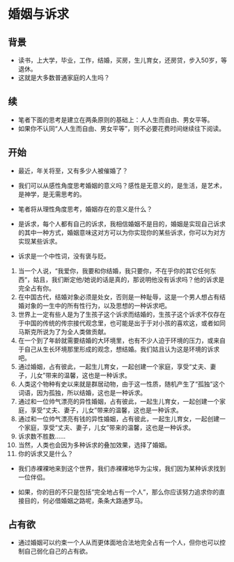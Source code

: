 # 婚姻与诉求

## 背景
- 读书，上大学，毕业，工作，结婚，买房，生儿育女，还房贷，步入50岁，等退休。
- 这就是大多数普通家庭的人生吗？

## 续
- 笔者下面的思考是建立在两条原则的基础上：人人生而自由、男女平等。
- 如果你不认同“人人生而自由、男女平等”，则不必要花费时间继续往下阅读。

## 开始
- 最近，年关将至，又有多少人被催婚了？
- 我们可以从感性角度思考婚姻的意义吗？感性是无意义的，是生活，是艺术，是神学，是无需思考的。
- 笔者将从理性角度思考，婚姻存在的意义是什么？

- 是诉求，每个人都有自己的诉求，我相信婚姻不是目的，婚姻是实现自己诉求的其中一种方式，婚姻意味这对方可以为你实现你的某些诉求，你可以为对方实现某些诉求。

- 诉求是一个中性词，没有褒与贬。

1. 当一个人说，“我爱你，我要和你结婚，我只要你，不在乎你的其它任何东西“，姑且，我们断定他/她说的话是真的，那说明他没有诉求吗？他的诉求是完全占有你。
2. 在中国古代，结婚对象必须是处女，否则是一种耻辱，这是一个男人想占有结婚对象的一生中的所有性行为，以及思想的一种诉求吧。
3. 世界上一定有些人是为了生孩子这个诉求而结婚的，生孩子这个诉求不仅存在于中国的传统的传宗接代观念里，也可能是出于于对小孩的喜欢这，或者如同马斯克所说为了为全人类做贡献。
4. 在一个到了年龄就需要结婚的大环境里，也有不少人迫于环境的压力，或来自于自己从生长环境那里形成的观念，想结婚。我们姑且认为这是环境的诉求吧。
5. 通过婚姻，占有彼此，一起生儿育女，一起创建一个家庭，享受“丈夫、妻子，儿女”带来的温馨，这也是一种诉求。
6. 人类这个物种有史以来就是群居动物，由于这一性质，随机产生了“孤独”这个词语，因为孤独，所以结婚，这也是一种诉求。
7. 通过和一位帅气漂亮的异性婚姻，占有彼此，一起生儿育女，一起创建一个家庭，享受“丈夫、妻子，儿女”带来的温馨，这也是一种诉求。
8. 通过和一位帅气漂亮有钱的异性婚姻，占有彼此，一起生儿育女，一起创建一个家庭，享受“丈夫、妻子，儿女”带来的温馨，这也是一种诉求。
9. 诉求数不胜数......
10. 当然，人类也会因为多种诉求的叠加效果，选择了婚姻。
11. 你的诉求又是什么？

- 我们赤裸裸地来到这个世界，我们赤裸裸地华为尘埃，我们因为某种诉求找到一位伴侣。

- 如果，你的目的不只是包括“完全地占有一个人”，那么你应该努力追求你的直接目的，何必借婚姻之路呢，条条大路通罗马。

## 占有欲
- 通过婚姻可以约束一个人从而更体面地合法地完全占有一个人，但你也可以控制自己弱化自己的占有欲。
